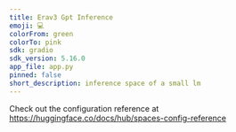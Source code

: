 ```yaml
---
title: Erav3 Gpt Inference
emoji: 💻
colorFrom: green
colorTo: pink
sdk: gradio
sdk_version: 5.16.0
app_file: app.py
pinned: false
short_description: inference space of a small lm
---
```


Check out the configuration reference at https://huggingface.co/docs/hub/spaces-config-reference

